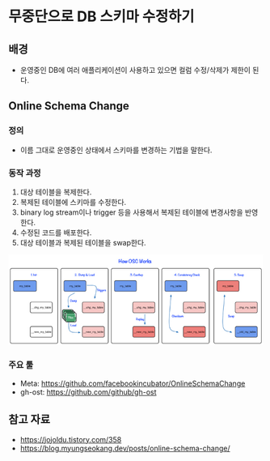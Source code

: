 # 무중단으로 DB 스키마 수정하기

## 배경

- 운영중인 DB에 여러 애플리케이션이 사용하고 있으면 컬럼 수정/삭제가 제한이 된다.

## Online Schema Change

### 정의

- 이름 그대로 운영중인 상태에서 스키마를 변경하는 기법을 말한다.

### 동작 과정

1. 대상 테이블을 복제한다.
2. 복제된 테이블에 스키마를 수정한다.
3. binary log stream이나 trigger 등을 사용해서 복제된 테이블에 변경사항을 반영한다.
4. 수정된 코드를 배포한다.
5. 대상 테이블과 복제된 테이블을 swap한다.

![Facebook OSC flow image](assets/GLhAFgHwlR-THYQBAAAAAAAAmTEibj0JAAAB.jpg)

### 주요 툴

- Meta: https://github.com/facebookincubator/OnlineSchemaChange
- gh-ost: https://github.com/github/gh-ost

## 참고 자료

- https://jojoldu.tistory.com/358
- https://blog.myungseokang.dev/posts/online-schema-change/